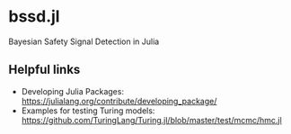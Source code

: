 # bssd.jl
Bayesian Safety Signal Detection in Julia

## Helpful links

- Developing Julia Packages: https://julialang.org/contribute/developing_package/
- Examples for testing Turing models: https://github.com/TuringLang/Turing.jl/blob/master/test/mcmc/hmc.jl
